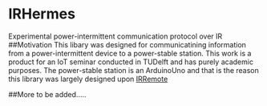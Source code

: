 # IRHermes
Experimental power-intermittent communication protocol over IR
##Motivation 
This libary was designed for communicatining information from a power-intermittent device to a power-stable station.
This work is a product for an IoT seminar conducted in TUDelft and has purely academic purposes.
The power-stable station is an ArduinoUno and that is the reason this library was largely designed upon [IRRemote](https://github.com/z3t0/Arduino-IRremote)


##More to be added.....
